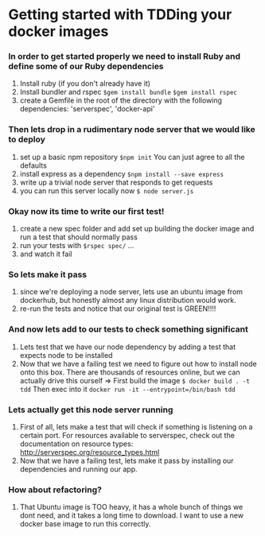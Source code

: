 # Getting started with TDDing your docker images

### In order to get started properly we need to install Ruby and define some of our Ruby dependencies

1. Install ruby (if you don't already have it)
2. Install bundler and rspec `$gem install bundle` `$gem install rspec`
3. create a Gemfile in the root of the directory with the following dependencies: 'serverspec', 'docker-api'

### Then lets drop in a rudimentary node server that we would like to deploy

1. set up a basic npm repository `$npm init` You can just agree to all the defaults
2. install express as a dependency `$npm install --save express`
3. write up a trivial node server that responds to get requests
4. you can run this server locally now `$ node server.js`

### Okay now its time to write our first test!

1. create a new spec folder and add set up building the docker image and run a test that should normally pass
2. run your tests with `$rspec spec/` ...
3. and watch it fail

### So lets make it pass

1. since we're deploying a node server, lets use an ubuntu image from dockerhub, but honestly almost any linux distribution would work.
2. re-run the tests and notice that our original test is GREEN!!!!

### And now lets add to our tests to check something significant

1. Lets test that we have our node dependency by adding a test that expects node to be installed
2. Now that we have a failing test we need to figure out how to install node onto this box. There are thousands of resources online, but we can actually drive this ourself =>
First build the image `$ docker build . -t tdd`
Then exec into it `docker run -it --entrypoint=/bin/bash tdd`

### Lets actually get this node server running

1. First of all, lets make a test that will check if something is listening on a certain port. For resources available to serverspec, check out the documentation on resource types: http://serverspec.org/resource_types.html
2. Now that we have a failing test, lets make it pass by installing our dependencies and running our app.

### How about refactoring?

1. That Ubuntu image is TOO heavy, it has a whole bunch of things we dont need, and it takes a long time to download. I want to use a new docker base image to run this correctly.
